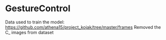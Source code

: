 # GestureControl

Data used to train the model: https://github.com/athena15/project_kojak/tree/master/frames 
Removed the C_ images from dataset
